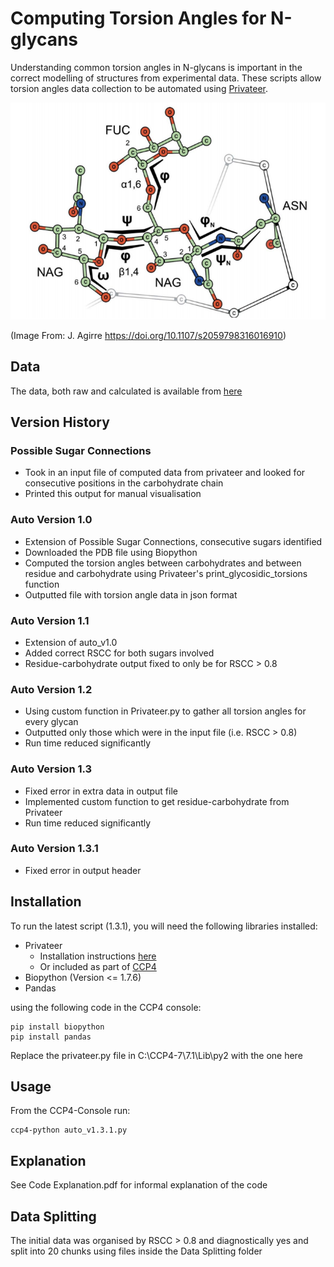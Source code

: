 # Computing Torsion Angles for N-glycans

Understanding common torsion angles in N-glycans is important in the correct modelling of structures from experimental data. These scripts allow torsion angles data collection to be automated using [Privateer](http://legacy.ccp4.ac.uk/html/privateer.html).

![Torsion Angles](https://github.com/Dialpuri/N-glycanTorsionAngles/blob/269acd1259f91895f2b1bf4646da6b126afe55d8/TorsionAngles.png)

(Image From: J. Agirre https://doi.org/10.1107/s2059798316016910)
## Data
The data, both raw and calculated is available from [here](https://drive.google.com/drive/folders/1vUMD7k50AcrIeOBhN2oZg_b-LH9Ea-qB?usp=sharing)

## Version History

### Possible Sugar Connections
* Took in an input file of computed data from privateer and looked for consecutive positions in the carbohydrate chain
* Printed this output for manual visualisation

### Auto Version 1.0
* Extension of Possible Sugar Connections, consecutive sugars identified
* Downloaded the PDB file using Biopython
* Computed the torsion angles between carbohydrates and between residue and carbohydrate using Privateer's print_glycosidic_torsions function
* Outputted file with torsion angle data in json format

### Auto Version 1.1
* Extension of auto_v1.0 
* Added correct RSCC for both sugars involved 
* Residue-carbohydrate output fixed to only be for RSCC > 0.8

### Auto Version 1.2
* Using custom function in Privateer.py to gather all torsion angles for every glycan
* Outputted only those which were in the input file (i.e. RSCC > 0.8)
* Run time reduced significantly

### Auto Version 1.3
* Fixed error in extra data in output file
* Implemented custom function to get residue-carbohydrate from Privateer
* Run time reduced significantly

### Auto Version 1.3.1
* Fixed error in output header

## Installation

To run the latest script (1.3.1), you will need the following libraries installed:
* Privateer
  * Installation instructions [here](https://github.com/glycojones/privateer)
  * Or included as part of [CCP4](https://www.ccp4.ac.uk/)
* Biopython (Version <= 1.7.6)
* Pandas

using the following code in the CCP4 console:
```
pip install biopython
pip install pandas
```
Replace the privateer.py file in C:\CCP4-7\7.1\Lib\py2 with the one here

## Usage

From the CCP4-Console run:
```
ccp4-python auto_v1.3.1.py
```

## Explanation 
See Code Explanation.pdf for informal explanation of the code

## Data Splitting
The initial data was organised by RSCC > 0.8 and diagnostically yes and split into 20 chunks using files inside the Data Splitting folder
